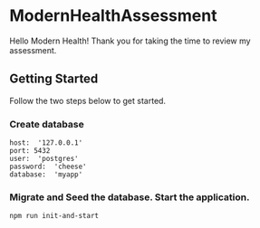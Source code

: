# ModernHealthAssessment
Hello Modern Health! Thank you for taking the time to review my assessment.

## Getting Started
Follow the two steps below to get started.

### Create database

    host:  '127.0.0.1'
    port: 5432
    user:  'postgres'
    password:  'cheese'
    database:  'myapp'

### Migrate and Seed the database. Start the application.

    npm run init-and-start